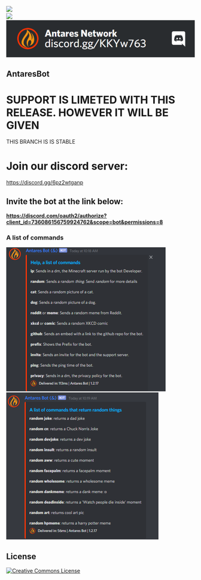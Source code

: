 ![](https://img.shields.io/github/repo-size/Antares-Network/AntaresBot?style=flat-square)  
![](https://img.shields.io/tokei/lines/github/Antares-Network/AntaresBot?style=flat-square)  
![](./antaresBanner.png)
## AntaresBot
# SUPPORT IS LIMETED WITH THIS RELEASE. HOWEVER IT WILL BE GIVEN
THIS BRANCH IS IS STABLE

# Join our discord server:
https://discord.gg/6pz2wtganp


## Invite the bot at the link below:
**https://discord.com/oauth2/authorize?client_id=736086156759924762&scope=bot&permissions=8**

### A list of commands
![](./resources/helpOutput.png)
![](./resources/randomOutput.png)
## License

<a rel="license" href="http://creativecommons.org/licenses/by-nc-nd/3.0/"><img alt="Creative Commons License" style="border-width:0" src="https://i.creativecommons.org/l/by-nc-nd/3.0/88x31.png" /></a>
